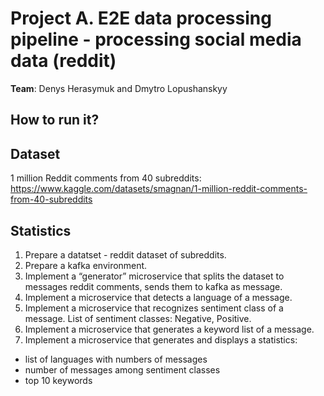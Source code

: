 # Project A. E2E data processing pipeline - processing social media data (reddit)

**Team**: Denys Herasymuk and Dmytro Lopushanskyy

## How to run it?

## Dataset

1 million Reddit comments from 40 subreddits:
https://www.kaggle.com/datasets/smagnan/1-million-reddit-comments-from-40-subreddits


## Statistics

1) Prepare a datatset - reddit dataset of subreddits.
2) Prepare a kafka environment. 
3) Implement a “generator” microservice that splits the dataset to messages reddit comments, sends them to kafka as message. 
4) Implement a microservice that detects a language of a message.
5) Implement a microservice that recognizes sentiment class of a message. List of sentiment classes: Negative, Positive.
6) Implement a microservice that generates a keyword list of a message.
7) Implement a microservice that generates and displays a statistics:
- list of languages with numbers of messages
- number of messages among sentiment classes 
- top 10 keywords
